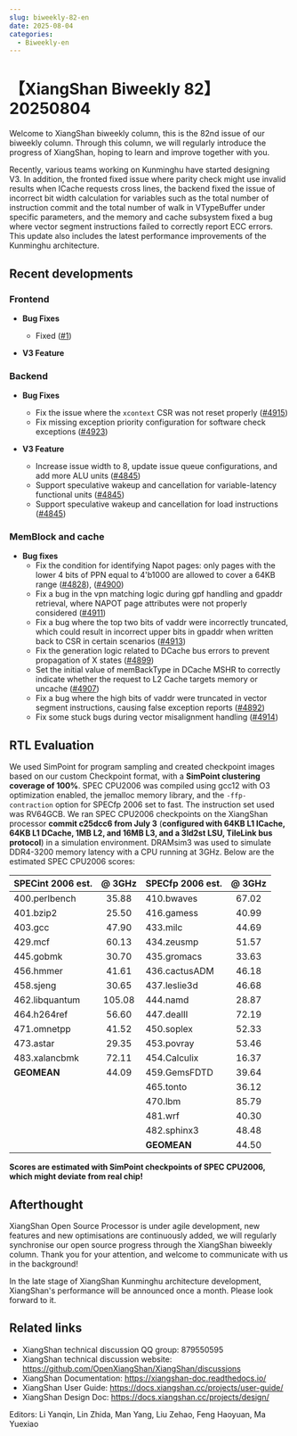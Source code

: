 ```yaml
---
slug: biweekly-82-en
date: 2025-08-04
categories:
  - Biweekly-en
---
```


# 【XiangShan Biweekly 82】20250804

Welcome to XiangShan biweekly column, this is the 82nd issue of our biweekly column. Through this column, we will regularly introduce the progress of XiangShan, hoping to learn and improve together with you.

Recently, various teams working on Kunminghu have started designing V3. In addition, the fronted fixed issue where parity check might use invalid results when ICache requests cross lines, the backend fixed the issue of incorrect bit width calculation for variables such as the total number of instruction commit and the total number of walk in VTypeBuffer under specific parameters, and the memory and cache subsystem fixed a bug where vector segment instructions failed to correctly report ECC errors. This update also includes the latest performance improvements of the Kunminghu architecture.

<!-- more -->
## Recent developments

### Frontend

- **Bug Fixes**
    - Fixed ([#1](https://github.com/OpenXiangShan/XiangShan/pull/1))

- **V3 Feature**

### Backend

- **Bug Fixes**
  - Fix the issue where the `xcontext` CSR was not reset properly ([#4915](https://github.com/OpenXiangShan/XiangShan/pull/4915))
  - Fix missing exception priority configuration for software check exceptions ([#4923](https://github.com/OpenXiangShan/XiangShan/pull/4923))

- **V3 Feature**
  - Increase issue width to 8, update issue queue configurations, and add more ALU units ([#4845](https://github.com/OpenXiangShan/XiangShan/pull/4845))
  - Support speculative wakeup and cancellation for variable-latency functional units ([#4845](https://github.com/OpenXiangShan/XiangShan/pull/4845))
  - Support speculative wakeup and cancellation for load instructions ([#4845](https://github.com/OpenXiangShan/XiangShan/pull/4845))

### MemBlock and cache

- **Bug fixes**
  - Fix the condition for identifying Napot pages: only pages with the lower 4 bits of PPN equal to 4'b1000 are allowed to cover a 64KB range ([#4828](https://github.com/OpenXiangShan/XiangShan/pull/4828)), ([#4900](https://github.com/OpenXiangShan/XiangShan/pull/4900))
  - Fix a bug in the vpn matching logic during gpf handling and gpaddr retrieval, where NAPOT page attributes were not properly considered ([#4911](https://github.com/OpenXiangShan/XiangShan/pull/4911))
  - Fix a bug where the top two bits of vaddr were incorrectly truncated, which could result in incorrect upper bits in gpaddr when written back to CSR in certain scenarios ([#4913](https://github.com/OpenXiangShan/XiangShan/pull/4913))
  - Fix the generation logic related to DCache bus errors to prevent propagation of X states ([#4899](https://github.com/OpenXiangShan/XiangShan/pull/4899))
  - Set the initial value of memBackType in DCache MSHR to correctly indicate whether the request to L2 Cache targets memory or uncache ([#4907](https://github.com/OpenXiangShan/XiangShan/pull/4907))
  - Fix a bug where the high bits of vaddr were truncated in vector segment instructions, causing false exception reports ([#4892](https://github.com/OpenXiangShan/XiangShan/pull/4892))
  - Fix some stuck bugs during vector misalignment handling ([#4914](https://github.com/OpenXiangShan/XiangShan/pull/4914))

## RTL Evaluation

We used SimPoint for program sampling and created checkpoint images based on our custom Checkpoint format, with a **SimPoint clustering coverage of 100%**. SPEC CPU2006 was compiled using gcc12 with O3 optimization enabled, the jemalloc memory library, and the `-ffp-contraction` option for SPECfp 2006 set to fast. The instruction set used was RV64GCB. We ran SPEC CPU2006 checkpoints on the XiangShan processor **commit c25dcc6 from July 3** (**configured with 64KB L1 ICache, 64KB L1 DCache, 1MB L2, and 16MB L3, and a 3ld2st LSU, TileLink bus protocol**) in a simulation environment. DRAMsim3 was used to simulate DDR4-3200 memory latency with a CPU running at 3GHz. Below are the estimated SPEC CPU2006 scores:

| SPECint 2006 est. | @ 3GHz | SPECfp 2006 est.  | @ 3GHz |
| :---------------- | :----: | :---------------- | :----: |
| 400.perlbench     | 35.88  | 410.bwaves        | 67.02  |
| 401.bzip2         | 25.50  | 416.gamess        | 40.99  |
| 403.gcc           | 47.90  | 433.milc          | 44.69  |
| 429.mcf           | 60.13  | 434.zeusmp        | 51.57  |
| 445.gobmk         | 30.70  | 435.gromacs       | 33.63  |
| 456.hmmer         | 41.61  | 436.cactusADM     | 46.18  |
| 458.sjeng         | 30.65  | 437.leslie3d      | 46.68  |
| 462.libquantum    | 105.08 | 444.namd          | 28.87  |
| 464.h264ref       | 56.60  | 447.dealII        | 72.19  |
| 471.omnetpp       | 41.52  | 450.soplex        | 52.33  |
| 473.astar         | 29.35  | 453.povray        | 53.46  |
| 483.xalancbmk     | 72.11  | 454.Calculix      | 16.37  |
| **GEOMEAN**       | 44.09  | 459.GemsFDTD      | 39.64  |
|                   |        | 465.tonto         | 36.12  |
|                   |        | 470.lbm           | 85.79  |
|                   |        | 481.wrf           | 40.30  |
|                   |        | 482.sphinx3       | 48.48  |
|                   |        | **GEOMEAN**       | 44.50  |

**Scores are estimated with SimPoint checkpoints of SPEC CPU2006, which might deviate from real chip!**

## Afterthought

XiangShan Open Source Processor is under agile development, new features and new optimisations are continuously added, we will regularly synchronise our open source progress through the XiangShan biweekly column. Thank you for your attention, and welcome to communicate with us in the background!

In the late stage of XiangShan Kunminghu architecture development, XiangShan's performance will be announced once a month. Please look forward to it.

## Related links

- XiangShan technical discussion QQ group: 879550595
- XiangShan technical discussion website: https://github.com/OpenXiangShan/XiangShan/discussions
- XiangShan Documentation: https://xiangshan-doc.readthedocs.io/
- XiangShan User Guide: https://docs.xiangshan.cc/projects/user-guide/
- XiangShan Design Doc: https://docs.xiangshan.cc/projects/design/

Editors: Li Yanqin, Lin Zhida, Man Yang, Liu Zehao, Feng Haoyuan, Ma Yuexiao
